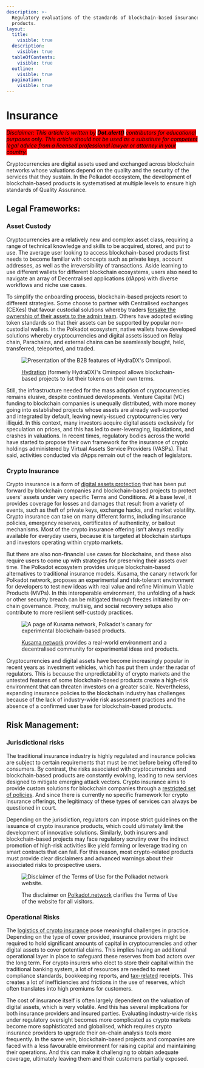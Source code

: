 ```yaml
---
description: >-
  Regulatory evaluations of the standards of blockchain-based insurance
  products.
layout:
  title:
    visible: true
  description:
    visible: true
  tableOfContents:
    visible: true
  outline:
    visible: true
  pagination:
    visible: true
---
```


# Insurance

_<mark style="background-color:red;">Disclaimer: This article is written by</mark> <mark style="background-color:red;"></mark><mark style="background-color:red;">**Dot.alert()**</mark> <mark style="background-color:red;"></mark><mark style="background-color:red;">contributors for educational purposes only. This article should not be used as a substitute for competent legal advice from a licensed professional lawyer or attorney in your country.</mark>_



Cryptocurrencies are digital assets used and exchanged across blockchain networks whose valuations depend on the quality and the security of the services that they sustain. In the Polkadot ecosystem, the development of blockchain-based products is systematised at multiple levels to ensure high standards of Quality Assurance.



## Legal Frameworks:

### Asset Custody

Cryptocurrencies are a relatively new and complex asset class, requiring a range of technical knowledge and skills to be acquired, stored, and put to use. The average user looking to access blockchain-based products first needs to become familiar with concepts such as private keys, account addresses, as well as the irreversibility of transactions. Aside learning to use different wallets for different blockchain ecosystems, users also need to navigate an array of Decentralised applications (dApps) with diverse workflows and niche use cases.&#x20;

To simplify the onboarding process, blockchain-based projects resort to different strategies. Some choose to partner with Centralised exchanges (CEXes) that favour custodial solutions whereby traders [forsake the ownership of their assets to the admin team](https://www.fdic.gov/news/financial-institution-letters/2022/fil22035b.pdf). Others have adopted existing token standards so that their assets can be supported by popular non-custodial wallets. In the Polkadot ecosystem, native wallets have developed solutions whereby cryptocurrencies and digital assets issued on Relay chain, Parachains, and external chains can be seamlessly bought, held, transferred, teleported, and traded.

<figure><img src="../../../.gitbook/assets/R_IHydraDXProtocol.PNG" alt="Presentation of the B2B features of HydraDX&#x27;s Omnipool."><figcaption><p><a href="https://hydradx.io/">Hydration</a> (formerly HydraDX)'s Ominpool allows blockchain-based projects to list their tokens on their own terms.</p></figcaption></figure>

Still, the infrastructure needed for the mass adoption of cryptocurrencies remains elusive, despite continued developments. Venture Capital (VC) funding to blockchain companies is unequally distributed, with more money going into established projects whose assets are already well-supported and integrated by default, leaving newly-issued cryptocurrencies very illiquid. In this context, many investors acquire digital assets exclusively for speculation on prices, and this has led to over-leveraging, liquidations, and crashes in valuations. In recent times, regulatory bodies across the world have started to propose their own framework for the insurance of crypto holdings administered by Virtual Assets Service Providers (VASPs). That said, activities conducted via dApps remain out of the reach of legislators.&#x20;

### Crypto Insurance <a href="#bookmark8" id="bookmark8"></a>

Crypto insurance is a form of [digital assets protection](https://papers.ssrn.com/sol3/papers.cfm?abstract\_id=3756619) that has been put forward by blockchain companies and blockchain-based projects to protect users' assets under very specific Terms and Conditions. At a base level, it provides coverage for losses and damages that result from a variety of events, such as theft of private keys, exchange hacks, and market volatility. Crypto insurance can take on many different forms, including insurance policies, emergency reserves, certificates of authenticity, or bailout mechanisms. Most of the crypto insurance offering isn’t always readily available for everyday users, because it is targeted at blockchain startups and investors operating within crypto markets.&#x20;

But there are also non-financial use cases for blockchains, and these also require users to come up with strategies for preserving their assets over time. The Polkadot ecosystem provides unique blockchain-based alternatives to traditional insurance models. Kusama, the canary network for Polkadot network, proposes an experimental and risk-tolerant environment for developers to test new ideas with real value and refine Minimum Viable Products (MVPs). In this interoperable environment, the unfolding of a hack or other security breach can be mitigated through freezes initiated by on-chain governance. Proxy, multisig, and social recovery setups also contribute to more resilient self-custody practices.

<figure><img src="../../../.gitbook/assets/R_IKusamaexperimental.JPG" alt="A page of Kusama network, Polkadot&#x27;s canary for experimental blockchain-based products."><figcaption><p><a href="https://kusama.network/">Kusama network</a> provides a real-world environment and a decentralised community for experimental ideas and products.</p></figcaption></figure>

Cryptocurrencies and digital assets have become increasingly popular in recent years as investment vehicles, which has put them under the radar of regulators. This is because the unpredictability of crypto markets and the untested features of some blockchain-based products create a high-risk environment that can threaten investors on a greater scale. Nevertheless, expanding insurance policies to the blockchain industry has challenges because of the lack of industry-wide risk assessment practices and the absence of a confirmed user base for blockchain-based products.



## Risk Management: <a href="#bookmark8" id="bookmark8"></a>

### Jurisdictional risks

The traditional insurance industry is highly regulated and insurance policies are subject to certain requirements that must be met before being offered to consumers. By contrast, the risks associated with cryptocurrencies and blockchain-based products are constantly evolving, leading to new services designed to mitigate emerging attack vectors. Crypto insurance aims to provide custom solutions for blockchain companies through a [restricted set of policies](https://news.bloomberglaw.com/insurance/crypto-insurance-policies-popping-up-to-meet-frenetic-demand). And since there is currently no specific framework for crypto insurance offerings, the legitimacy of these types of services can always be questioned in court.&#x20;

Depending on the jurisdiction, regulators can impose strict guidelines on the issuance of crypto insurance products, which could ultimately limit the development of innovative solutions. Similarly, both insurers and blockchain-based projects may face regulatory scrutiny over the indirect promotion of high-risk activities like yield farming or leverage trading on smart contracts that can fail. For this reason, most crypto-related products must provide clear disclaimers and advanced warnings about their associated risks to prospective users.

<figure><img src="../../../.gitbook/assets/R_IWebsitedisclaimer.JPG" alt="Disclaimer of the Terms of Use for the Polkadot network website."><figcaption><p>The disclaimer on <a href="https://polkadot.network/">Polkadot.network</a> clarifies the Terms of Use of the website for all visitors.</p></figcaption></figure>

### Operational Risks <a href="#bookmark10" id="bookmark10"></a>

The [logistics of crypto insurance](https://anziif.com/professional-development/the-journal/volume-45/issue-4/insurance-for-cryptocurrency-how-can-we-cover-digital-currencies) pose meaningful challenges in practice. Depending on the type of cover provided, insurance providers might be required to hold significant amounts of capital in cryptocurrencies and other digital assets to cover potential claims. This implies having an additional operational layer in place to safeguard these reserves from bad actors over the long term. For crypto insurers who elect to store their capital within the traditional banking system, a lot of resources are needed to meet compliance standards, bookkeeping reports, and [tax-related](taxation.md) receipts. This creates a lot of inefficiencies and frictions in the use of reserves, which often translates into high premiums for customers.&#x20;

The cost of insurance itself is often largely dependent on the valuation of digital assets, which is very volatile. And this has several implications for both insurance providers and insured parties.  Evaluating industry-wide risks under regulatory oversight becomes more complicated as crypto markets become more sophisticated and globalised, which requires crypto insurance providers to upgrade their on-chain analysis tools more frequently. In the same vein, blockchain-based projects and companies are faced with a less favourable environment for raising capital and maintaining their operations. And this can make it challenging to obtain adequate coverage, ultimately leaving them and their customers partially exposed.

